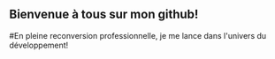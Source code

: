 ## Bienvenue à tous sur mon github!
#En pleine reconversion professionnelle, je me lance dans l'univers du développement!
